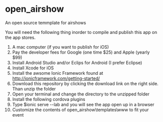 # open_airshow
An open source temmplate for airshows

You will need the following thing inorder to compile and publish this app on the app stores.
1. A mac computer (if you want to publish for iOS)
2. Pay the developer fees for Google (one time $25) and Apple (yearly $99)
3. Install Android Studio and/or Eclips for Android (I prefer Eclipse)
4. Install Xcode for iOS
5. Install the awsome Ionic Framework found at http://ionicframework.com/getting-started/
6. Download this repository by clicking the download link on the right side. Than unzip the folder
7. Open your terminal and change the directory to the unzipped folder
8. Install the following cordova plugins
9. Type $ionic serve --lab  and you will see the app open up in a browser
10. Customize the contents of open_airshow\templates\www to fit your event

